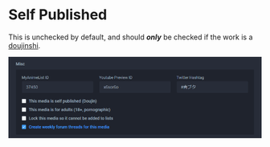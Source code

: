 # Self Published

This is unchecked by default, and should _**only**_ be checked if the work is a [doujinshi](../../../before-you-begin/written-media-information/doujinshi.md).

![The misc section for the &apos;Ao Buta&apos; anime](../../../.gitbook/assets/misc_panel%20%281%29.png)



